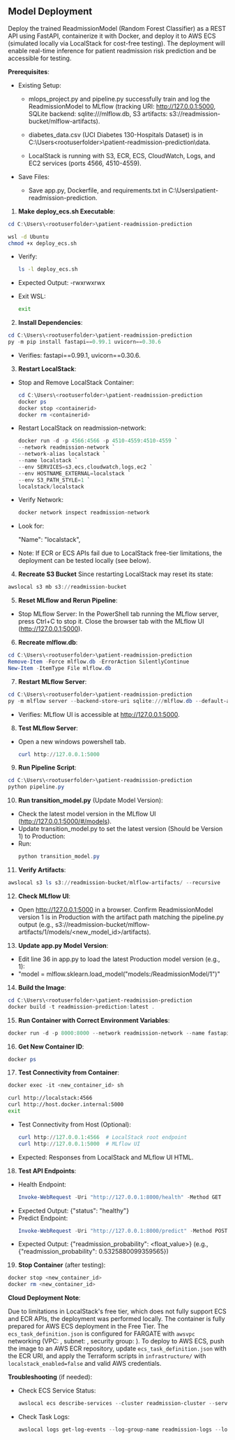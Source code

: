 ## Model Deployment

Deploy the trained ReadmissionModel (Random Forest Classifier) as a REST API using FastAPI, containerize it with Docker, and deploy it to AWS ECS (simulated locally via LocalStack for cost-free testing). The deployment will enable real-time inference for patient readmission risk prediction and be accessible for testing.

**Prerequisites**:

- Existing Setup:

  + mlops_project.py and pipeline.py successfully train and log the ReadmissionModel to MLflow (tracking URI: http://127.0.0.1:5000, SQLite backend: sqlite:///mlflow.db, S3 artifacts: s3://readmission-bucket/mlflow-artifacts).

  + diabetes_data.csv (UCI Diabetes 130-Hospitals Dataset) is in C:\Users\<rootuserfolder>\patient-readmission-prediction\data.

  + LocalStack is running with S3, ECR, ECS, CloudWatch, Logs, and EC2 services (ports 4566, 4510-4559).

- Save Files:

  + Save app.py, Dockerfile, and requirements.txt in C:\Users<rootuserfolder>\patient-readmission-prediction.

1. **Make deploy_ecs.sh Executable**:
  ```powershell
  cd C:\Users\<rootuserfolder>\patient-readmission-prediction
  ```
  ```bash
  wsl -d Ubuntu
  chmod +x deploy_ecs.sh
  ```

- Verify:
  ```bash
  ls -l deploy_ecs.sh
  ```
- Expected Output: -rwxrwxrwx

- Exit WSL:
  ```bash
  exit
  ```

2. **Install Dependencies**:
  ```powershell
  cd C:\Users\<rootuserfolder>\patient-readmission-prediction
  py -m pip install fastapi==0.99.1 uvicorn==0.30.6
  ```

- Verifies: fastapi==0.99.1, uvicorn==0.30.6.

3. **Restart LocalStack**:
- Stop and Remove LocalStack Container:
  ```powershell
  cd C:\Users\<rootuserfolder>\patient-readmission-prediction
  docker ps
  docker stop <containerid>
  docker rm <containerid>
  ```
- Restart LocalStack on readmission-network:
  ```powershell
  docker run -d -p 4566:4566 -p 4510-4559:4510-4559 `
  --network readmission-network `
  --network-alias localstack `
  --name localstack `
  --env SERVICES=s3,ecs,cloudwatch,logs,ec2 `
  --env HOSTNAME_EXTERNAL=localstack `
  --env S3_PATH_STYLE=1 `
  localstack/localstack
  ```
  
- Verify Network:
  ```powershell
  docker network inspect readmission-network
  ```
- Look for:

  "Name": "localstack",

- Note: If ECR or ECS APIs fail due to LocalStack free-tier limitations, the deployment can be tested locally (see below).

4. **Recreate S3 Bucket** Since restarting LocalStack may reset its state:
  ```powershell
  awslocal s3 mb s3://readmission-bucket
  ```

5. **Reset MLflow and Rerun Pipeline**:
- Stop MLflow Server: In the PowerShell tab running the MLflow server, press Ctrl+C to stop it. Close the browser tab with the MLflow UI (http://127.0.0.1:5000).

6. **Recreate mlflow.db**:
  ```powershell
  cd C:\Users\<rootuserfolder>\patient-readmission-prediction
  Remove-Item -Force mlflow.db -ErrorAction SilentlyContinue
  New-Item -ItemType File mlflow.db
  ```

7. **Restart MLflow Server**:
  ```powershell
  cd C:\Users\<rootuserfolder>\patient-readmission-prediction
  py -m mlflow server --backend-store-uri sqlite:///mlflow.db --default-artifact-root s3://readmission-bucket/mlflow-artifacts --host 0.0.0.0 --port 5000
  ```

- Verifies: MLflow UI is accessible at http://127.0.0.1:5000.

8. **Test MLflow Server**:
- Open a new windows powershell tab.
  ```powershell
  curl http://127.0.0.1:5000
  ```

9. **Run Pipeline Script**:
  ```powershell
  cd C:\Users\<rootuserfolder>\patient-readmission-prediction
  python pipeline.py
  ```

10. **Run transition_model.py** (Update Model Version):

- Check the latest model version in the MLflow UI (http://127.0.0.1:5000/#/models).
- Update transition_model.py to set the latest version (Should be Version 1) to Production:
- Run:
  ```powershell
  python transition_model.py
  ```

11. **Verify Artifacts**:
  ```powershell
  awslocal s3 ls s3://readmission-bucket/mlflow-artifacts/ --recursive
  ```
12. **Check MLflow UI**:
- Open http://127.0.0.1:5000 in a browser. Confirm ReadmissionModel version 1 is in Production with the artifact path matching the pipeline.py output (e.g., s3://readmission-bucket/mlflow-artifacts/1/models/<new_model_id>/artifacts).
  
13. **Update app.py Model Version**:
    
- Edit line 36 in app.py to load the latest Production model version (e.g., 1):
- "model = mlflow.sklearn.load_model("models:/ReadmissionModel/1")"

14. **Build the Image**:
  ```powershell
  cd C:\Users\<rootuserfolder>\patient-readmission-prediction
  docker build -t readmission-prediction:latest .
  ```

15. **Run Container with Correct Environment Variables**:
  ```powershell
  docker run -d -p 8000:8000 --network readmission-network --name fastapi --env AWS_ENDPOINT_URL=http://localstack:4566 --env MLFLOW_TRACKING_URI=http://host.docker.internal:5000 --env AWS_S3_FORCE_PATH_STYLE=true --env AWS_ACCESS_KEY_ID=test --env AWS_SECRET_ACCESS_KEY=test --env AWS_DEFAULT_REGION=us-east-1 readmission-prediction:latest
  ```

16. **Get New Container ID**:
  ```powershell
  docker ps
  ```

17. **Test Connectivity from Container**:
  ```powershell
  docker exec -it <new_container_id> sh
  ```
  ```bash
  curl http://localstack:4566
  curl http://host.docker.internal:5000
  exit
  ```

- Test Connectivity from Host (Optional):
  ```powershell
  curl http://127.0.0.1:4566  # LocalStack root endpoint
  curl http://127.0.0.1:5000  # MLflow UI
  ```
  
- Expected: Responses from LocalStack and MLflow UI HTML.

18. **Test API Endpoints**:

- Health Endpoint:
  ```powershell
  Invoke-WebRequest -Uri "http://127.0.0.1:8000/health" -Method GET
  ```
- Expected Output: {"status": "healthy"}
- Predict Endpoint:
  ```powershell
  Invoke-WebRequest -Uri "http://127.0.0.1:8000/predict" -Method POST -Headers @{ "Content-Type" = "application/json" } -Body '{"age": 70.0, "gender": 1, "race": 2, "time_in_hospital": 5, "num_lab_procedures": 40, "num_medications": 15, "diabetesMed": 1}'
  ```
- Expected Output: {"readmission_probability": <float_value>} (e.g., {"readmission_probability": 0.5325880099359565})

19. **Stop Container** (after testing):
  ```powershell
  docker stop <new_container_id>
  docker rm <new_container_id>
  ```

**Cloud Deployment Note**:

Due to limitations in LocalStack's free tier, which does not fully support ECS and ECR APIs, the deployment was performed locally. The container is fully prepared for AWS ECS deployment in the Free Tier. The `ecs_task_definition.json` is configured for FARGATE with `awsvpc` networking (VPC: <vpc-id>, subnet: <subnet-id>, security group: <security-group-id>). To deploy to AWS ECS, push the image to an AWS ECR repository, update `ecs_task_definition.json` with the ECR URI, and apply the Terraform scripts in `infrastructure/` with `localstack_enabled=false` and valid AWS credentials.

**Troubleshooting** (if needed):

- Check ECS Service Status:
  ```powershell
  awslocal ecs describe-services --cluster readmission-cluster --services readmission-service
  ```
- Check Task Logs:
  ```powershell
  awslocal logs get-log-events --log-group-name readmission-logs --log-stream-name <stream_name>
  ```
